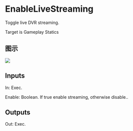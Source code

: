 # EnableLiveStreaming

Toggle live DVR streaming.

Target is Gameplay Statics

## 图示

![]($-20221218-19053583.png)

## Inputs

In: Exec.

Enable: Boolean. If true enable streaming, otherwise disable..  

## Outputs

Out: Exec.

